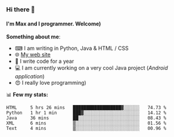 ### Hi there 👋
#### I'm Max and I programmer. Welcome)

**Something about me**:
- ⌨ I am writing in Python, Java & HTML / CSS
- 🌐 [My web site](https://merive.herokuapp.com/)
- 🎈 I write code for a year
- 💻 I am currently working on a very cool Java project (*Android application*)
- 😍 I really love programming)

📊 **Few my stats:**
<!--START_SECTION:waka-->
```text
HTML     5 hrs 26 mins   ██████████████████▓░░░░░░   74.73 % 
Python   1 hr 1 min      ███▓░░░░░░░░░░░░░░░░░░░░░   14.12 % 
Java     36 mins         ██░░░░░░░░░░░░░░░░░░░░░░░   08.43 % 
XML      6 mins          ▒░░░░░░░░░░░░░░░░░░░░░░░░   01.56 % 
Text     4 mins          ▒░░░░░░░░░░░░░░░░░░░░░░░░   00.96 % 
```
<!--END_SECTION:waka-->

